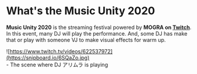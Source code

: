 # What's the Music Unity 2020

**Music Unity 2020** is the streaming festival powered by **MOGRA on [Twitch](https://www.twitch.tv/mogra)**. In this event, many DJ will play the performance. And, some DJ has make that or play with someone VJ to make visual effects for warm up.  

![https://www.twitch.tv/videos/622537972](https://snipboard.io/6SQaZo.jpg)  
\- The scene where DJ アリムラ is playing

